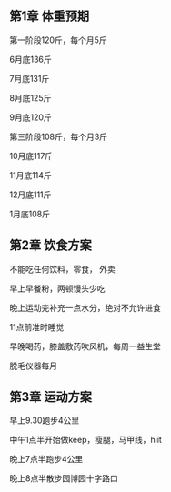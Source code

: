 ## 第1章 体重预期

第一阶段120斤，每个月5斤

6月底136斤

7月底131斤

8月底125斤

9月底120斤

第三阶段108斤，每个月3斤

10月底117斤

11月底114斤

12月底111斤

1月底108斤



## 第2章 饮食方案

不能吃任何饮料，零食， 外卖

早上早餐粉，两顿馒头少吃

晚上运动完补充一点水分，绝对不允许进食

11点前准时睡觉

早晚喝药，膝盖敷药吹风机，每周一益生堂

脱毛仪器每月





## 第3章 运动方案

早上9.30跑步4公里

中午1点半开始做keep，瘦腿，马甲线，hiit

晚上7点半跑步4公里

晚上8点半散步园博园十字路口

